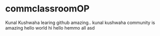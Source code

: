 # commclassroomOP

Kunal Kushwaha learing github amazing..
kunal kushwaha community is amazing
hello world
hi 
hello
hemmo all
asd